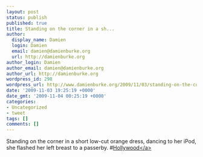 ```yaml
---
layout: post
status: publish
published: true
title: Standing on the corner in a sh...
author:
  display_name: Damien
  login: Damien
  email: damien@damienburke.org
  url: http://damienburke.org
author_login: Damien
author_email: damien@damienburke.org
author_url: http://damienburke.org
wordpress_id: 298
wordpress_url: http://www.damienburke.org/2009/11/03/standing-on-the-corner-in-a-sh/
date: '2009-11-03 19:25:19 +0000'
date_gmt: '2009-11-04 00:25:19 +0000'
categories:
- Uncategorized
- tweet
tags: []
comments: []
---
```

<p>Standing on the corner in a short low-cut orange dress, dancing to her iPod, she flashed her left breast to a passerby. #<a href="http:&#47;&#47;search.twitter.com&#47;search?q=%23Hollywood" class="aktt_hashtag">Hollywood<&#47;a></p>
